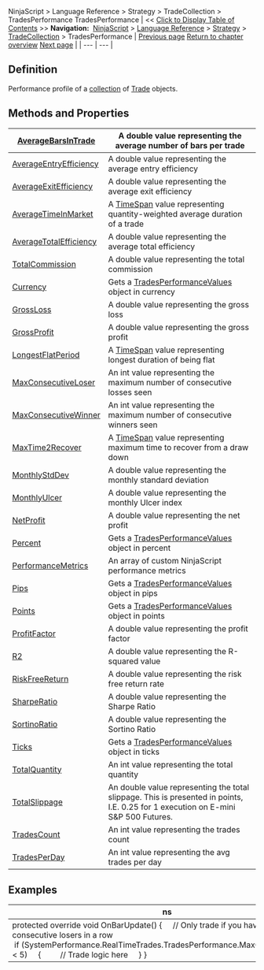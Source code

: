 ﻿
NinjaScript \> Language Reference \> Strategy \> TradeCollection \> TradesPerformance
TradesPerformance
| \<\< [Click to Display Table of Contents](tradesperformance.md) \>\> **Navigation:**     [NinjaScript](ninjascript-1.md) \> [Language Reference](language_reference_wip-1.md) \> [Strategy](strategy-1.md) \> [TradeCollection](tradecollection-1.md) \> TradesPerformance | [Previous page](losingtrades-1.md) [Return to chapter overview](tradecollection-1.md) [Next page](averagebarsintrade-1.md) |
| --- | --- |
## Definition
Performance profile of a [collection](tradecollection-1.md) of [Trade](trade-1.md) objects.
 
## Methods and Properties
| [AverageBarsInTrade](averagebarsintrade-1.md) | A double value representing the average number of bars per trade |
| --- | --- |
| [AverageEntryEfficiency](averageentryefficiency-1.md) | A double value representing the average entry efficiency |
| [AverageExitEfficiency](averageexitefficiency-1.md) | A double value representing the average exit efficiency |
| [AverageTimeInMarket](averagetimeinmarket-1.md) | A [TimeSpan](http://msdn.microsoft.com/en-us/library/system.timespan.aspx) value representing quantity\-weighted average duration of a trade |
| [AverageTotalEfficiency](averagetotalefficiency-1.md) | A double value representing the average total efficiency |
| [TotalCommission](totalcommission-1.md) | A double value representing the total commission |
| [Currency](currency-1.md) | Gets a [TradesPerformanceValues](tradesperformancevalues-1.md) object in currency |
| [GrossLoss](grossloss-1.md) | A double value representing the gross loss |
| [GrossProfit](grossprofit-1.md) | A double value representing the gross profit |
| [LongestFlatPeriod](longestflatperiod-1.md) | A [TimeSpan](http://msdn2.microsoft.com/en-us/library/system.timespan.aspx) value representing longest duration of being flat |
| [MaxConsecutiveLoser](maxconsecutiveloser-1.md) | An int value representing the maximum number of consecutive losses seen |
| [MaxConsecutiveWinner](maxconsecutivewinner-1.md) | An int value representing the maximum number of consecutive winners seen |
| [MaxTime2Recover](maxtimetorecover-1.md) | A [TimeSpan](http://msdn2.microsoft.com/en-us/library/system.timespan.aspx) value representing maximum time to recover from a draw down |
| [MonthlyStdDev](monthlystddev-1.md) | A double value representing the monthly standard deviation |
| [MonthlyUlcer](monthlyulcer-1.md) | A double value representing the monthly Ulcer index |
| [NetProfit](netprofit-1.md) | A double value representing the net profit |
| [Percent](percent-1.md) | Gets a [TradesPerformanceValues](tradesperformancevalues-1.md) object in percent |
| [PerformanceMetrics](performancemetrics-1.md) | An array of custom NinjaScript performance metrics |
| [Pips](pips-1.md) | Gets a [TradesPerformanceValues](tradesperformancevalues-1.md) object in pips |
| [Points](points-1.md) | Gets a [TradesPerformanceValues](tradesperformancevalues-1.md) object in points |
| [ProfitFactor](profitfactor-1.md) | A double value representing the profit factor |
| [R2](rsquared-1.md) | A double value representing the R\-squared value |
| [RiskFreeReturn](riskfreereturn-1.md) | A double value representing the risk free return rate |
| [SharpeRatio](sharperatio-1.md) | A double value representing the Sharpe Ratio |
| [SortinoRatio](sortinoratio-1.md) | A double value representing the Sortino Ratio |
| [Ticks](ticks-1.md) | Gets a [TradesPerformanceValues](tradesperformancevalues-1.md) object in ticks |
| [TotalQuantity](totalquantity-1.md) | An int value representing the total quantity |
| [TotalSlippage](totalslippage-1.md) | An double value representing the total slippage. This is presented in points, I.E. 0\.25 for 1 execution on E\-mini S\&P 500 Futures. |
| [TradesCount](tradescount-1.md) | An int value representing the trades count |
| [TradesPerDay](tradesperday-1.md) | An int value representing the avg trades per day |

## Examples
| ns |
| --- |
| protected override void OnBarUpdate() {     // Only trade if you have less than 5 consecutive losers in a row     if (SystemPerformance.RealTimeTrades.TradesPerformance.MaxConsecutiveLoser \< 5\)     {         // Trade logic here     } } |
